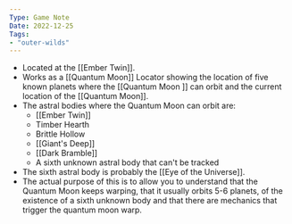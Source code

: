 ```yaml
---
Type: Game Note
Date: 2022-12-25
Tags:
- "outer-wilds"
---
```

- Located at the [[Ember Twin]].
- Works as a [[Quantum Moon]] Locator showing the location of five known planets where the [[Quantum Moon ]] can orbit and the current location of the [[Quantum Moon]].
- The astral bodies where the Quantum Moon can orbit are:
	- [[Ember Twin]]
	- Timber Hearth
	- Brittle Hollow
	- [[Giant's Deep]]
	- [[Dark Bramble]]
	- A sixth unknown astral body that can't be tracked
- The sixth astral body is probably the [[Eye of the Universe]].
- The actual purpose of this is to allow you to understand that the Quantum Moon keeps warping, that it usually orbits 5-6 planets, of the existence of a sixth unknown body and that there are mechanics that trigger the quantum moon warp.